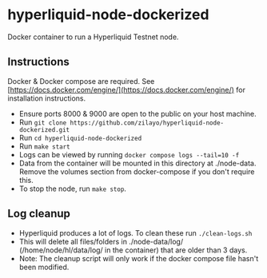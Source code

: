 # hyperliquid-node-dockerized

Docker container to run a Hyperliquid Testnet node.

## Instructions

Docker & Docker compose are required. See [https://docs.docker.com/engine/](https://docs.docker.com/engine/) for installation instructions.

- Ensure ports 8000 & 9000 are open to the public on your host machine.
- Run `git clone https://github.com/zilayo/hyperliquid-node-dockerized.git`
- Run `cd hyperliquid-node-dockerized`
- Run `make start`
- Logs can be viewed by running `docker compose logs --tail=10 -f`
- Data from the container will be mounted in this directory at ./node-data. Remove the volumes section from docker-compose if you don't require this.
- To stop the node, run `make stop`.

## Log cleanup

- Hyperliquid produces a lot of logs. To clean these run `./clean-logs.sh`
- This will delete all files/folders in ./node-data/log/ (/home/node/hl/data/log/ in the container) that are older than 3 days.
- Note: The cleanup script will only work if the docker compose file hasn't been modified.
